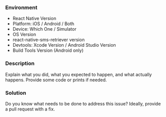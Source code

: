 ### Environment

* React Native Version
* Platform: iOS / Android / Both
* Device: Which One / Simulator
* OS Version
* react-native-sms-retriever version
* Devtools: Xcode Version / Android Studio Version
* Build Tools Version (Android only)

### Description

Explain what you did, what you expected to happen, and what actually happens.
Provide some code or prints if needed.

### Solution

Do you know what needs to be done to address this issue? Ideally, provide a pull request with a fix.